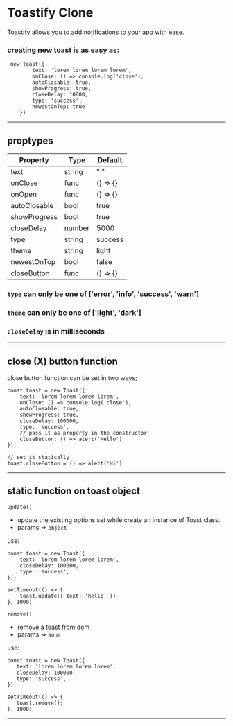 # Toastify Clone

Toastify allows you to add notifications to your app with ease.


### creating new toast is as easy as:
```
 new Toast({
        text: 'lorem lorem lorem lorem',
        onClose: () => console.log('close'),
        autoClosable: true,
        showProgress: true,
        closeDelay: 10000,
        type: 'success',
        newestOnTop: true
    })
```
---
## proptypes
Property | Type | Default
--- | --- | --- | 
text | string | " "|
onClose | func | () => {} |
onOpen | func | () => {} |
autoClosable | bool | true |
showProgress | bool | true |
closeDelay | number | 5000 |
type | string | success |
theme | string | light |
newestOnTop | bool | false |
closeButton | func | () => {} |

### `type` can only be one of ['error', 'info', 'success', 'warn']
### `theme` can only be one of ['light', 'dark']
### `closeDelay` is in milliseconds
---

## close (X) button function

close button function can be set in two ways;
```
const toast = new Toast({
    text: 'lorem lorem lorem lorem',
    onClose: () => console.log('close'),
    autoClosable: true,
    showProgress: true,
    closeDelay: 100000,
    type: 'success',
    // pass it as property in the constructor
    closeButton: () => alert('Hello')
});

// set it statically 
toast.closeButton = () => alert('Hi')
```

---
## static function on toast object

`update()` 
 - update the existing options set while create an instance of Toast class.
 - params => `object`

use:
```
const toast = new Toast({
    text: 'lorem lorem lorem lorem',
    closeDelay: 100000,
    type: 'success',
});

setTimeout(() => {
    toast.update({ text: 'hello' })
}, 1000)

```



`remove()`
 - remove a toast from dom
 - params => `None`

 use: 

 ```
 const toast = new Toast({
    text: 'lorem lorem lorem lorem',
    closeDelay: 100000,
    type: 'success',
});

setTimeout(() => {
    toast.remove();
}, 1000)
 ```

---
